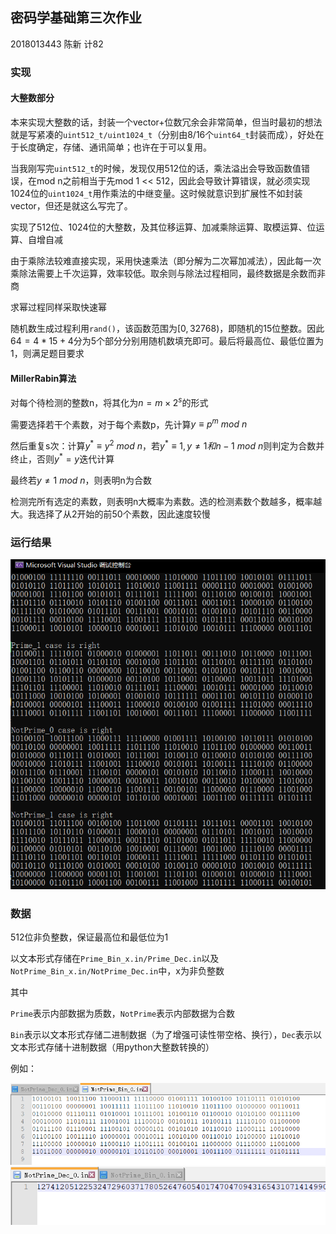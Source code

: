 ## 密码学基础第三次作业

2018013443	陈新	计82



### 实现

#### 大整数部分

本来实现大整数的话，封装一个vector+位数冗余会非常简单，但当时最初的想法就是写紧凑的`uint512_t/uint1024_t`（分别由8/16个`uint64_t`封装而成），好处在于长度确定，存储、通讯简单；也许在于可以复用。

当我刚写完`uint512_t`的时候，发现仅用512位的话，乘法溢出会导致函数值错误，在mod n之前相当于先mod 1 << 512，因此会导致计算错误，就必须实现1024位的`uint1024_t`用作乘法的中继变量。这时候就意识到扩展性不如封装vector，但还是就这么写完了。



实现了512位、1024位的大整数，及其位移运算、加减乘除运算、取模运算、位运算、自增自减

由于乘除法较难直接实现，采用快速乘法（即分解为二次幂加减法），因此每一次乘除法需要上千次运算，效率较低。取余则与除法过程相同，最终数据是余数而非商

求幂过程同样采取快速幂

随机数生成过程利用`rand()`，该函数范围为$[0, 32768)$，即随机的15位整数。因此$64=4*15+4$分为5个部分分别用随机数填充即可。最后将最高位、最低位置为1，则满足题目要求



#### MillerRabin算法

对每个待检测的整数n，将其化为$n = m \times 2^s$的形式

需要选择若干个素数，对于每个素数p，先计算$y \equiv p^m \ mod \ n$

然后重复s次：计算$y^* \equiv y^2 \ mod \ n$，若$y^* \equiv 1, y \ne 1和n-1 \ mod \ n$则判定为合数并终止，否则$y^* = y$迭代计算

最终若$y \ne 1 \ mod \ n$，则表明n为合数



检测完所有选定的素数，则表明n大概率为素数。选的检测素数个数越多，概率越大。我选择了从2开始的前50个素数，因此速度较慢



### 运行结果

<img src="pictures/test.png" alt="test" style="zoom:80%;" />



### 数据

512位非负整数，保证最高位和最低位为1

以文本形式存储在`Prime_Bin_x.in/Prime_Dec.in`以及`NotPrime_Bin_x.in/NotPrime_Dec.in`中，x为非负整数

其中

`Prime`表示内部数据为质数，`NotPrime`表示内部数据为合数

`Bin`表示以文本形式存储二进制数据（为了增强可读性带空格、换行），`Dec`表示以文本形式存储十进制数据（用python大整数转换的）

例如：

<img src="pictures/bin.png" alt="bin" style="zoom:80%;" />

<img src="pictures/dec.png" alt="dec" style="zoom:80%;" />